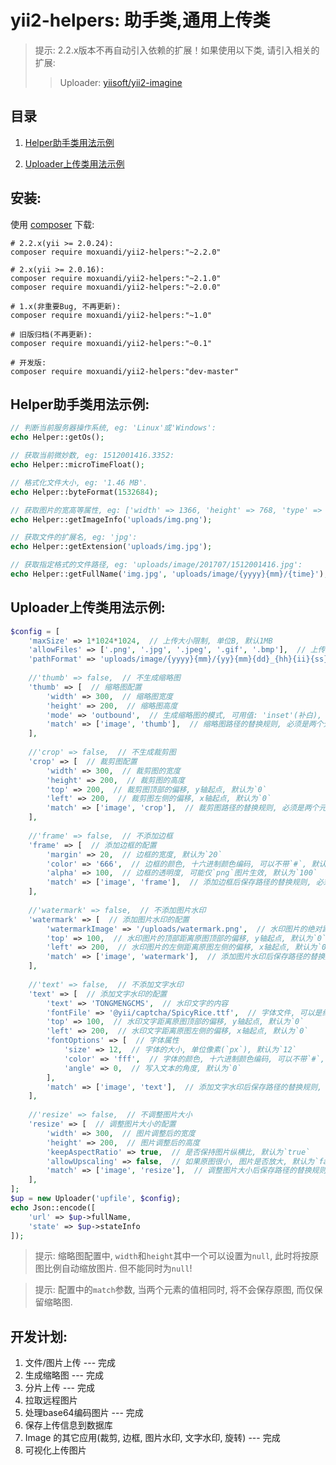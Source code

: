 yii2-helpers: 助手类,通用上传类
==================

> 提示: 2.2.x版本不再自动引入依赖的扩展！如果使用以下类, 请引入相关的扩展:
>
> > Uploader: [yiisoft/yii2-imagine](https://github.com/yiisoft/yii2-imagine)


目录
------------

1. [Helper助手类用法示例](#Helper助手类用法示例)

2. [Uploader上传类用法示例](#Uploader上传类用法示例)



安装:
------------
使用 [composer](http://getcomposer.org/download/) 下载:
```
# 2.2.x(yii >= 2.0.24):
composer require moxuandi/yii2-helpers:"~2.2.0"

# 2.x(yii >= 2.0.16):
composer require moxuandi/yii2-helpers:"~2.1.0"
composer require moxuandi/yii2-helpers:"~2.0.0"

# 1.x(非重要Bug, 不再更新):
composer require moxuandi/yii2-helpers:"~1.0"

# 旧版归档(不再更新):
composer require moxuandi/yii2-helpers:"~0.1"

# 开发版:
composer require moxuandi/yii2-helpers:"dev-master"
```


Helper助手类用法示例:
-----
```php
// 判断当前服务器操作系统, eg: 'Linux'或'Windows':
echo Helper::getOs();

// 获取当前微妙数, eg: 1512001416.3352:
echo Helper::microTimeFloat();

// 格式化文件大小, eg: '1.46 MB'.
echo Helper::byteFormat(1532684);

// 获取图片的宽高等属性, eg: ['width' => 1366, 'height' => 768, 'type' => 'PNG', 'mime' => 'image/png'].:
echo Helper::getImageInfo('uploads/img.png');

// 获取文件的扩展名, eg: 'jpg':
echo Helper::getExtension('uploads/img.jpg');

// 获取指定格式的文件路径, eg: 'uploads/image/201707/1512001416.jpg':
echo Helper::getFullName('img.jpg', 'uploads/image/{yyyy}{mm}/{time}');
```

Uploader上传类用法示例:
-----
```php
$config = [
    'maxSize' => 1*1024*1024,  // 上传大小限制, 单位B, 默认1MB
    'allowFiles' => ['.png', '.jpg', '.jpeg', '.gif', '.bmp'],  // 上传图片格式显示
    'pathFormat' => 'uploads/image/{yyyy}{mm}/{yy}{mm}{dd}_{hh}{ii}{ss}_{rand:4}',  // 上传保存路径, 可以自定义保存路径和文件名格式
	
    //'thumb' => false,  // 不生成缩略图
    'thumb' => [  // 缩略图配置
        'width' => 300,  // 缩略图宽度
        'height' => 200,  // 缩略图高度
        'mode' => 'outbound',  // 生成缩略图的模式, 可用值: 'inset'(补白), 'outbound'(裁剪, 默认值)
        'match' => ['image', 'thumb'],  // 缩略图路径的替换规则, 必须是两个元素的数组
    ],
	
    //'crop' => false,  // 不生成裁剪图
    'crop' => [  // 裁剪图配置
        'width' => 300,  // 裁剪图的宽度
        'height' => 200,  // 裁剪图的高度
        'top' => 200,  // 裁剪图顶部的偏移, y轴起点, 默认为`0`
        'left' => 200,  // 裁剪图左侧的偏移, x轴起点, 默认为`0`
        'match' => ['image', 'crop'],  // 裁剪图路径的替换规则, 必须是两个元素的数组
    ],
	
    //'frame' => false,  // 不添加边框
    'frame' => [  // 添加边框的配置
        'margin' => 20,  // 边框的宽度, 默认为`20`
        'color' => '666',  // 边框的颜色, 十六进制颜色编码, 可以不带`#`, 默认为`666`
        'alpha' => 100,  // 边框的透明度, 可能仅`png`图片生效, 默认为`100`
        'match' => ['image', 'frame'],  // 添加边框后保存路径的替换规则, 必须是两个元素的数组
    ],
	
    //'watermark' => false,  // 不添加图片水印
    'watermark' => [  // 添加图片水印的配置
        'watermarkImage' => '/uploads/watermark.png',  // 水印图片的绝对路径
        'top' => 100,  // 水印图片的顶部距离原图顶部的偏移, y轴起点, 默认为`0`
        'left' => 200,  // 水印图片的左侧距离原图左侧的偏移, x轴起点, 默认为`0`
        'match' => ['image', 'watermark'],  // 添加图片水印后保存路径的替换规则, 必须是两个元素的数组
    ],
	
    //'text' => false,  // 不添加文字水印
    'text' => [  // 添加文字水印的配置
        'text' => 'TONGMENGCMS',  // 水印文字的内容
        'fontFile' => '@yii/captcha/SpicyRice.ttf',  // 字体文件, 可以是绝对路径或别名
        'top' => 100,  // 水印文字距离原图顶部的偏移, y轴起点, 默认为`0`
        'left' => 200,  // 水印文字距离原图左侧的偏移, x轴起点, 默认为`0`
        'fontOptions' => [  // 字体属性
            'size' => 12,  // 字体的大小, 单位像素(`px`), 默认为`12`
            'color' => 'fff',  // 字体的颜色, 十六进制颜色编码, 可以不带`#`, 默认为`fff`
            'angle' => 0,  // 写入文本的角度, 默认为`0`
        ],
        'match' => ['image', 'text'],  // 添加文字水印后保存路径的替换规则, 必须是两个元素的数组
    ],
	
    //'resize' => false,  // 不调整图片大小
    'resize' => [  // 调整图片大小的配置
        'width' => 300,  // 图片调整后的宽度
        'height' => 200,  // 图片调整后的高度
        'keepAspectRatio' => true,  // 是否保持图片纵横比, 默认为`true`
        'allowUpscaling' => false,  // 如果原图很小, 图片是否放大, 默认为`false`
        'match' => ['image', 'resize'],  // 调整图片大小后保存路径的替换规则, 必须是两个元素的数组
    ],
];
$up = new Uploader('upfile', $config);
echo Json::encode([
    'url' => $up->fullName,
    'state' => $up->stateInfo
]);
```

> 提示: 缩略图配置中, `width`和`height`其中一个可以设置为`null`, 此时将按原图比例自动缩放图片. 但不能同时为`null`!

> 提示: 配置中的`match`参数, 当两个元素的值相同时, 将不会保存原图, 而仅保留缩略图.

开发计划:
-----
1. 文件/图片上传 --- 完成
2. 生成缩略图 --- 完成
3. 分片上传 --- 完成
4. 拉取远程图片
5. 处理base64编码图片 --- 完成
6. 保存上传信息到数据库
7. Image 的其它应用(裁剪, 边框, 图片水印, 文字水印, 旋转) --- 完成
8. 可视化上传图片
